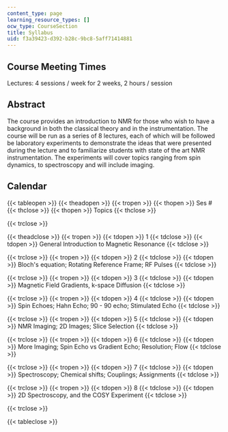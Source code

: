 ```yaml
---
content_type: page
learning_resource_types: []
ocw_type: CourseSection
title: Syllabus
uid: f3a39423-d392-b28c-9bc8-5aff71414881
---
```


Course Meeting Times
--------------------

Lectures: 4 sessions / week for 2 weeks, 2 hours / session

Abstract
--------

The course provides an introduction to NMR for those who wish to have a background in both the classical theory and in the instrumentation. The course will be run as a series of 8 lectures, each of which will be followed be laboratory experiments to demonstrate the ideas that were presented during the lecture and to familiarize students with state of the art NMR instrumentation. The experiments will cover topics ranging from spin dynamics, to spectroscopy and will include imaging.

Calendar
--------

{{< tableopen >}}
{{< theadopen >}}
{{< tropen >}}
{{< thopen >}}
Ses #
{{< thclose >}}
{{< thopen >}}
Topics
{{< thclose >}}

{{< trclose >}}

{{< theadclose >}}
{{< tropen >}}
{{< tdopen >}}
1
{{< tdclose >}}
{{< tdopen >}}
General Introduction to Magnetic Resonance
{{< tdclose >}}

{{< trclose >}}
{{< tropen >}}
{{< tdopen >}}
2
{{< tdclose >}}
{{< tdopen >}}
Bloch's equation; Rotating Reference Frame; RF Pulses
{{< tdclose >}}

{{< trclose >}}
{{< tropen >}}
{{< tdopen >}}
3
{{< tdclose >}}
{{< tdopen >}}
Magnetic Field Gradients, k-space Diffusion
{{< tdclose >}}

{{< trclose >}}
{{< tropen >}}
{{< tdopen >}}
4
{{< tdclose >}}
{{< tdopen >}}
Spin Echoes; Hahn Echo; 90 - 90 echo; Stimulated Echo
{{< tdclose >}}

{{< trclose >}}
{{< tropen >}}
{{< tdopen >}}
5
{{< tdclose >}}
{{< tdopen >}}
NMR Imaging; 2D Images; Slice Selection
{{< tdclose >}}

{{< trclose >}}
{{< tropen >}}
{{< tdopen >}}
6
{{< tdclose >}}
{{< tdopen >}}
More Imaging; Spin Echo vs Gradient Echo; Resolution; Flow
{{< tdclose >}}

{{< trclose >}}
{{< tropen >}}
{{< tdopen >}}
7
{{< tdclose >}}
{{< tdopen >}}
Spectroscopy; Chemical shifts; Couplings; Assignments
{{< tdclose >}}

{{< trclose >}}
{{< tropen >}}
{{< tdopen >}}
8
{{< tdclose >}}
{{< tdopen >}}
2D Spectroscopy, and the COSY Experiment
{{< tdclose >}}

{{< trclose >}}

{{< tableclose >}}